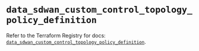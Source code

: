 # `data_sdwan_custom_control_topology_policy_definition`

Refer to the Terraform Registry for docs: [`data_sdwan_custom_control_topology_policy_definition`](https://registry.terraform.io/providers/ciscodevnet/sdwan/0.8.0/docs/data-sources/custom_control_topology_policy_definition).
